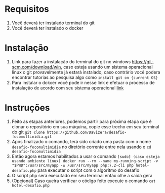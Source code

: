 # Requisitos

1.  Você deverá ter instalado terminal do git
1.  Você deverá ter instalado o docker

# Instalação

1.  Link para fazer a instalação do terminal do git no windows <https://git-scm.com/download/win>, caso esteja usando um sistema operacional linux o git provavelmente já estará instalado, caso contrário você podera encontrar tutorias
    ao pesquisa algo como `install git on {current OS}`
2.  Para instalar o dokcer você pode ir nesse link e efetuar o processo de instalação de acordo com seu sistema
    operacional [link](https://docs.docker.com/install/)

# Instruções

1. Feito as etapas anteriores, podemos partir para próxima etapa que é clonar o repositório em sua máquina, copie esse
   trecho em seu terminal do git `git clone https://github.com/Davizera/desafio-focomultimidia.git`
2. Após finalizado o comando, terá sido criado uma pasta com o nome `desafio-focomultimidia` no diretório corrente entre nela usando o `cd desafio-focomultimidia`
3. Então agora estamos habilitados a usar o comando `[sudo] (caso esteja usando ambiente linux) docker run --rm --name my-running-script -v "$PWD":/usr/src/myapp -w /usr/src/myapp php:7.2-cli php hotel-desafio.php` para executar o script com o algoritmo do desafio
4. O script php será executado em seu terminal então olhe a saída gera
5. (Opcional) Caso queira verificar o código feito execute o comando `cat hotel-desafio.php`
